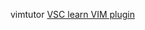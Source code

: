 vimtutor
[VSC learn VIM plugin](https://marketplace.visualstudio.com/items?itemName=vintharas.learn-vim)